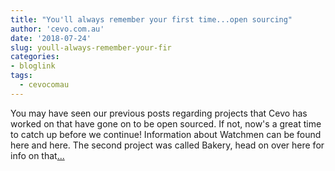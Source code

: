 ```yaml
---
title: "You'll always remember your first time...open sourcing"
author: 'cevo.com.au'
date: '2018-07-24'
slug: youll-always-remember-your-fir
categories:
- bloglink
tags:
  - cevocomau
---
```


You may have seen our previous posts regarding projects that Cevo has worked on that have gone on to be open sourced. If not, now's a great time to catch up before we continue! Information about Watchmen can be found here and here. The second project was called Bakery, head on over here for info on that[... <i class="fas fa-external-link-alt"></i>](https://cevo.com.au/post/2018-07-24-intro-to-opensource/)


